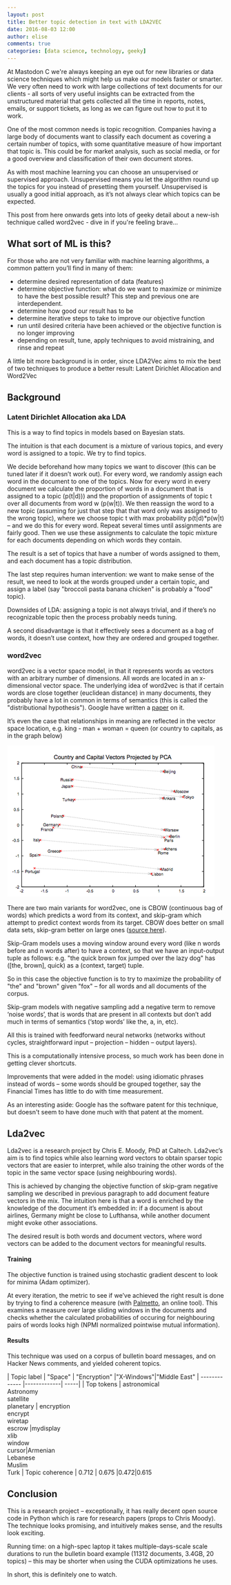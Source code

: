 ```yaml
---
layout: post
title: Better topic detection in text with LDA2VEC
date: 2016-08-03 12:00
author: elise
comments: true
categories: [data science, technology, geeky]
---
```

At Mastodon C we're always keeping an eye out for new libraries or data science techniques which might help us make our models faster or smarter. We very often need to work with large collections of text documents for our clients - all sorts of very useful insights can be extracted from the unstructured material that gets collected all the time in reports, notes, emails, or support tickets, as long as we can figure out how to put it to work.
<!--more-->

One of the most common needs is topic recognition. Companies having a large body of documents want to classify each document as covering a certain number of topics, with some quantitative measure of how important that topic is. This could be for market analysis, such as social media, or for a good overview and classification of their own document stores.

As with most machine learning you can choose an unsupervised or supervised approach. Unsupervised means you let the algorithm round up the topics for you instead of presetting them yourself. Unsupervised is usually a good initial approach, as it’s not always clear which topics can be expected.

This post from here onwards gets into lots of geeky detail about a new-ish technique called word2vec - dive in if you're feeling brave...

## What sort of ML is this?

For those who are not very familiar with machine learning algorithms, a common pattern you’ll find in many of them:

- determine desired representation of data (features)
- determine objective function: what do we want to maximize or minimize to have the best possible result? This step and previous one are interdependent.
- determine how good our result has to be
- determine iterative steps to take to improve our objective function
- run until desired criteria have been achieved or the objective function is no longer improving
- depending on result, tune, apply techniques to avoid mistraining, and rinse and repeat

A little bit more background is in order, since LDA2Vec aims to mix the best of two techniques to produce a better result: Latent Dirichlet Allocation and Word2Vec

## Background

### Latent Dirichlet Allocation aka LDA

This is a way to find topics in models based on Bayesian stats.

The intuition is that each document is a mixture of various topics, and every word is assigned to a topic. We try to find topics.

We decide beforehand how many topics we want to discover (this can be tuned later if it doesn’t work out). For every word, we randomly assign each word in the document to one of the topics. Now for every word in every document we calculate the proportion of words in a document that is assigned to a topic (p(t\|d))) and the proportion of assignments of topic t over all documents from word w (p(w\|t)). We then reassign the word to a new topic (assuming for just that step that that word only was assigned to the wrong topic), where we choose topic t with max probability p(t\|d)\*p(w\|t) – and we do this for every word. Repeat several times until assignments are fairly good. Then we use these assignments to calculate the topic mixture for each documents depending on which words they contain.

The result is a set of topics that have a number of words assigned to them, and each document has a topic distribution.

The last step requires human intervention: we want to make sense of the result, we need to look at the words grouped under a certain topic, and assign a label (say "broccoli pasta banana chicken" is probably a "food" topic).

Downsides of LDA: assigning a topic is not always trivial, and if there’s no recognizable topic then the process probably needs tuning.

A second disadvantage is that it effectively sees a document as a bag of words, it doesn’t use context, how they are ordered and grouped together.

### word2vec

word2vec is a vector space model, in that it represents words as vectors with an arbitrary number of dimensions. All words are located in an x-dimensional vector space.
The underlying idea of word2vec is that if certain words are close together (euclidean distance) in many documents, they probably have a lot in common in terms of semantics (this is called the "distributional hypothesis"). Google have written a <a href="https://papers.nips.cc/paper/5021-distributed-representations-of-words-and-phrases-and-their-compositionality.html" title="Original paper by Google researchers">paper</a> on it.

It’s even the case that relationships in meaning are reflected in the vector space location, e.g. king - man + woman = queen (or country to capitals, as in the graph below)

![Picture of a PCA Chart](/assets/images/pca-pic.png "PCA image from Google original paper")

There are two main variants for word2vec, one is CBOW (continuous bag of words) which predicts a word from its context, and skip-gram which attempt to predict context words from its target. CBOW does better on small data sets, skip-gram better on large ones (<a href="https://href.li/?https://www.tensorflow.org/versions/r0.7/tutorials/word2vec/index.html">source here</a>).

Skip-Gram models uses a moving window around every word (like n words before and n words after) to have a context, so that we have an input-output tuple as follows: e.g. "the quick brown fox jumped over the lazy dog" has ([the, brown], quick) as a (context, target) tuple.

So in this case the objective function is to try to maximize the probability of "the" and "brown" given "fox" – for all words and all documents of the corpus.

Skip-gram models with negative sampling add a negative term to remove ‘noise words’, that is words that are present in all contexts but don’t add much in terms of semantics (‘stop words’ like the, a, in, etc).

All this is trained with feedforward neural networks (networks without cycles, straightforward input – projection – hidden – output layers).

This is a computationally intensive process, so much work has been done in getting clever shortcuts.

Improvements that were added in the model: using idiomatic phrases instead of words – some words should be grouped together, say the Financial Times has little to do with time measurement.

As an interesting aside: Google has the software patent for this technique, but doesn't seem to have done much with that patent at the moment.

## Lda2vec

Lda2vec is a research project by Chris E. Moody, PhD at Caltech.  Lda2vec’s aim is to find topics while also learning word vectors to obtain sparser topic vectors that are easier to interpret, while also training the other words of the topic in the same vector space (using neighbouring words).

This is achieved by changing the objective function of skip-gram negative sampling we described in previous paragraph to add document feature vectors in the mix. The intuition here is that a word is enriched by the knowledge of the document it’s embedded in: if a document is about airlines, Germany might be close to Lufthansa, while another document might evoke other associations.

The desired result is both words and document vectors, where word vectors can be added to the document vectors for meaningful results.

#### Training

The objective function is trained using stochastic gradient descent to look for minima (Adam optimizer).

At every iteration, the metric to see if we’ve achieved the right result is done by trying to find a coherence measure (with <a href="http://palmetto.aksw.org/palmetto-webapp/">Palmetto</a>, an online tool). This examines a measure over large sliding windows in the documents and checks whether the calculated probabilities of occuring for neighbouring pairs of words looks high (NPMI normalized pointwise mutual information).

#### Results

This technique was used on a corpus of bulletin board messages, and on Hacker News comments, and yielded coherent topics.

| Topic label        | "Space"           | "Encryption"  |"X-Windows"|"Middle East"
| ------------- |-------------| -----|
| Top tokens     | astronomical<br>Astronomy<br>satellite<br>planetary | encryption<br>encrypt<br>wiretap<br>escrow |mydisplay<br>xlib<br>window<br>cursor|Armenian<br>Lebanese<br>Muslim<br>Turk
| Topic coherence      | 0.712      | 0.675 |0.472|0.615



## Conclusion

This is a research project – exceptionally, it has really decent open source code in Python which is rare for research papers (props to Chris Moody). The technique looks promising, and intuitively makes sense, and the results look exciting.

Running time: on a high-spec laptop it takes multiple-days-scale scale durations to run the bulletin board example (11312 documents, 3.4GB, 20 topics) – this may be shorter when using the CUDA optimizations he uses.

In short, this is definitely one to watch.
